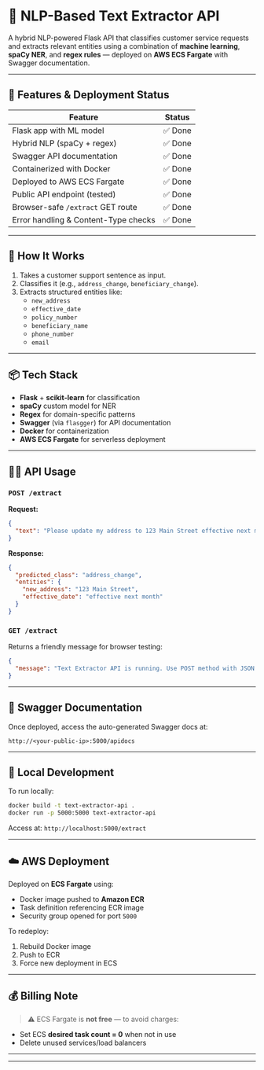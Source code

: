 # 🧠 NLP-Based Text Extractor API

A hybrid NLP-powered Flask API that classifies customer service requests and extracts relevant entities using a combination of **machine learning**, **spaCy NER**, and **regex rules** — deployed on **AWS ECS Fargate** with Swagger documentation.

---

## 🚀 Features & Deployment Status

| Feature                              | Status |
| ------------------------------------ | ------ |
| Flask app with ML model              | ✅ Done |
| Hybrid NLP (spaCy + regex)           | ✅ Done |
| Swagger API documentation            | ✅ Done |
| Containerized with Docker            | ✅ Done |
| Deployed to AWS ECS Fargate          | ✅ Done |
| Public API endpoint (tested)         | ✅ Done |
| Browser-safe `/extract` GET route    | ✅ Done |
| Error handling & Content-Type checks | ✅ Done |

---

## 🧲 How It Works

1. Takes a customer support sentence as input.
2. Classifies it (e.g., `address_change`, `beneficiary_change`).
3. Extracts structured entities like:
   - `new_address`
   - `effective_date`
   - `policy_number`
   - `beneficiary_name`
   - `phone_number`
   - `email`

---

## 📦 Tech Stack

- **Flask** + **scikit-learn** for classification
- **spaCy** custom model for NER
- **Regex** for domain-specific patterns
- **Swagger** (via `flasgger`) for API documentation
- **Docker** for containerization
- **AWS ECS Fargate** for serverless deployment

---

## 🧑‍💻 API Usage

### `POST /extract`

**Request:**

```json
{
  "text": "Please update my address to 123 Main Street effective next month"
}
```

**Response:**

```json
{
  "predicted_class": "address_change",
  "entities": {
    "new_address": "123 Main Street",
    "effective_date": "effective next month"
  }
}
```

### `GET /extract`

Returns a friendly message for browser testing:

```json
{
  "message": "Text Extractor API is running. Use POST method with JSON payload to extract entities."
}
```

---

## 📜 Swagger Documentation

Once deployed, access the auto-generated Swagger docs at:

```
http://<your-public-ip>:5000/apidocs
```

---

## 🐳 Local Development

To run locally:

```bash
docker build -t text-extractor-api .
docker run -p 5000:5000 text-extractor-api
```

Access at: `http://localhost:5000/extract`

---

## ☁️ AWS Deployment

Deployed on **ECS Fargate** using:

- Docker image pushed to **Amazon ECR**
- Task definition referencing ECR image
- Security group opened for port `5000`

To redeploy:

1. Rebuild Docker image
2. Push to ECR
3. Force new deployment in ECS

---

## 💰 Billing Note

> ⚠️ ECS Fargate is **not free** — to avoid charges:

- Set ECS **desired task count = 0** when not in use
- Delete unused services/load balancers

---

---

